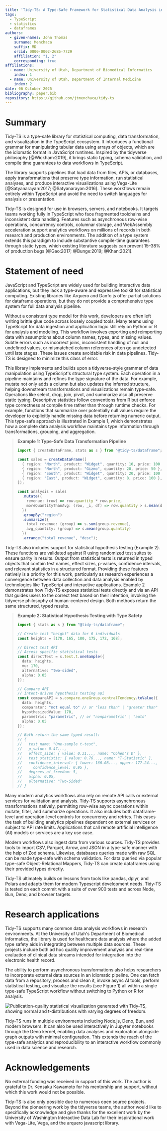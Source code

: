 ```yaml
---
title: 'Tidy-TS: A Type-Safe Framework for Statistical Data Analysis in the TypeScript Ecosystem'
tags:
  - TypeScript
  - statistics
  - dataframes
authors:
  - given-names: John Thomas
    surname: Menchaca
    suffix: MD
    orcid: 0000-0002-2685-7729
    affiliation: "1, 2"
    corresponding: true
affiliations:
  - name: University of Utah, Department of Biomedical Informatics
    index: 1
  - name: University of Utah, Department of Internal Medicine
    index: 2
date: 06 October 2025
bibliography: paper.bib
repository: https://github.com/jtmenchaca/tidy-ts
---
```


# Summary

Tidy-TS is a type-safe library for statistical computing, data transformation, and visualization in the TypeScript ecosystem. It introduces a functional grammar for manipulating tabular data using arrays of objects, which are the idiomatic format in JavaScript runtimes. Inspired by the tidyverse philosophy [@Wickham:2019], it brings static typing, schema validation, and compile time guarantees to data workflows in TypeScript.

The library supports pipelines that load data from files, APIs, or databases, apply transformations that preserve type information, run statistical analyses, and produce interactive visualizations using Vega-Lite [@Satyanarayan:2017; @Satyanarayan:2016]. These workflows remain entirely within TypeScript and avoid the need to switch languages for analysis or presentation.

Tidy-TS is designed for use in browsers, servers, and notebooks. It targets teams working fully in TypeScript who face fragmented toolchains and inconsistent data handling. Features such as asynchronous row-wise operations, concurrency controls, columnar storage, and WebAssembly acceleration support analytics workflows on millions of records in both research and production environments. The addition of a type system extends this paradigm to include substantive compile-time guarantees through static types, which existing literature suggests can prevent 15–38% of production bugs [@Gao:2017; @Bunge:2019; @Khan:2021].

# Statement of need

JavaScript and TypeScript are widely used for building interactive data applications, but they lack a type-aware and expressive toolkit for statistical computing. Existing libraries like Arquero and Danfo.js offer partial solutions for dataframe operations, but they do not provide a comprehensive type system for full data analysis pipeline.

Without a consistent type model for this work, developers are often left writing brittle glue code across loosely coupled tools. Many teams using TypeScript for data ingestion and application logic still rely on Python or R for analysis and modeling. This workflow involves exporting and reimporting data with assumptions about column names, types, and missing values.  Subtle errors such as incorrect joins, inconsistent handling of null and undefined values, or mismatched column references often go undetected until late stages. These issues create avoidable risk in data pipelines. Tidy-TS is designed to minimize this class of error.

This library implements and builds upon a tidyverse-style grammar of data manipulation using TypeScript's structural type system. Each operation in a pipeline maintains and refines the type signature of the data. For example, mutate not only adds a column but also updates the inferred structure, helping downstream transformations and visualizations remain type-safe. Operations like select, drop, join, pivot, and summarize also all preserve static typing. Descriptive statistics follow conventions from R but enforce type correctness at compile time rather than through runtime checks. For example, functions that summarize over potentially null values require the developer to explicitly handle missing data before returning numeric output. This type-safe approach is illustrated in Example 1, which demonstrates how a complete data analysis workflow maintains type information through transformations, grouping, and aggregation.


> **Example 1: Type-Safe Data Transformation Pipeline**
> 
> ```typescript
> import { createDataFrame, stats as s } from "@tidy-ts/dataframe";
> 
> const sales = createDataFrame([
>   { region: "North", product: "Widget", quantity: 10, price: 100 },
>   { region: "North", product: "Gizmo", quantity: 20, price: 50 },
>   { region: "South", product: "Widget", quantity: 20, price: 100 },
>   { region: "East", product: "Widget", quantity: 8, price: 100 },
> ]);
> 
> const analysis = sales
>   .mutate({ 
>     revenue: (row) => row.quantity * row.price,
>     moreQuantityThanAvg: (row, _i, df) => row.quantity > s.mean(df.quantity)
>   })
>   .groupBy("region")
>   .summarize({
>     total_revenue: (group) => s.sum(group.revenue),
>     avg_quantity: (group) => s.mean(group.quantity)
>   })
>   .arrange("total_revenue", "desc");
> ```

Tidy-TS also includes support for statistical hypothesis testing (Example 2). These functions are validated against R using randomized test suites to ensure parity in results. Output from statistical tests is returned in typed objects that contain test names, effect sizes, p-values, confidence intervals, and relevant statistics in a structured format. Providing these features natively is a priority for this work, particularly as research experiences a convergence between data collection and data analysis enabled by technologies like TypeScript and interactive applications. Example 2 demonstrates how Tidy-TS exposes statistical tests directly and via an API that guides users to the correct test based on their intention, invoking the tidyverse philosophy of human-centered design.  Both methods return the same structured, typed results.


> **Example 2: Statistical Hypothesis Testing with Type Safety**
> 
> ```typescript
> import { stats as s } from "@tidy-ts/dataframe";
> 
> // Create test "height" data for 6 individuals
> const heights = [170, 165, 180, 175, 172, 168];
> 
> // Direct test API
> // Access specific statistical tests
> const directTest = s.test.t.oneSample({
>   data: heights,
>   mu: 170,
>   alternative: "two-sided",
>   alpha: 0.05
> });
>
> // Compare API
> // Intent-driven hypothesis testing api 
> const compareAPI = s.compare.oneGroup.centralTendency.toValue({
>   data: heights,
>   comparator: "not equal to" // or "less than" | "greater than"
>   hypothesizedValue: 170,
>   parametric: "parametric", // or "nonparametric" | "auto"
>   alpha: 0.05
> });
> 
> // Both return the same typed result:
> // {
> //   test_name: "One-sample t-test",
> //   p_value: 0.47...,
> //   effect_size: { value: 0.31..., name: "Cohen's D" },
> //   test_statistic: { value: 0.76..., name: "T-Statistic" },
> //   confidence_interval: { lower: 166.08..., upper: 177.24..., 
> //     confidence_level: 0.95 },
> //   degrees_of_freedom: 5,
> //   alpha: 0.05,
> //   alternative: "Two-Sided"
> // }
> ```

Many modern analytics workflows also rely on remote API calls or external services for validation and analysis. Tidy-TS supports asynchronous transformations natively, permitting row-wise async operations within mutate, filter, and summarize operations. It also includes both dataframe-level and operation-level controls for concurrency and retries.  This eases the task of building analytics pipelines dependent on external services or subject to API rate limits. Applications that call remote artificial intelligence (AI) models or services are a key use case.

Modern workflows also ingest data from various sources.  Tidy-TS provides tools to import CSV, Parquet, Arrow, and JSON in a type-safe manner with the help of Zod schema.  Likewise, databases queries made with raw SQL can be made type-safe with schema validation.  For data queried via popular type-safe Object-Relational Mappers, Tidy-TS can create dataframes using their provided types directly.

Tidy-TS ultimately builds on lessons from tools like pandas, dplyr, and Polars and adapts them for modern Typescript development needs. Tidy-TS is tested on each commit with a suite of over 900 tests and across Node, Bun, Deno, and browser targets.

# Research applications

Tidy-TS supports many common data analysis workflows in research environments. At the University of Utah's Department of Biomedical Informatics, the library is used for healthcare data analysis where the added type safety aids in integrating between multiple data sources.  These projects include both ad hoc quality improvement analysis and real-time evaluation of clinical data streams intended for integration into the electronic health record.

The ability to perform asynchronous transformations also helps researchers to incorporate external data sources in an idiomatic pipeline. One can fetch data from a repository, process and clean it, invoke async AI tools, perform statistical testing, and visualize the results (see Figure 1) all within a single type-safe TypeScript workflow without switching to Python or R for analysis.

![Publication-quality statistical visualization generated with Tidy-TS, showing normal and t-distributions with varying degrees of freedom.](img/distributionComparison.png)

Tidy-TS runs in multiple environments including Node.js, Deno, Bun, and modern browsers. It can also be used interactively in Jupyter notebooks through the Deno kernel, enabling data analyses and exploration alongside graph outputs with minimal configuration. This extends the reach of the type-safe analytics and reproducibility to an interactive workflow commonly used in data science and research.

# Acknowledgements

No external funding was received in support of this work. The author is grateful to Dr. Kensaku Kawamoto for his mentorship and support, without which this work would not be possible.

Tidy-TS is also only possible due to numerous open source projects. Beyond the pioneering work by the tidyverse teams, the author would like to specifically acknowledge and give thanks for the excellent work by the University of Washington Interactive Data Lab for their inspirational work with Vega-Lite, Vega, and the arquero javascript library.
